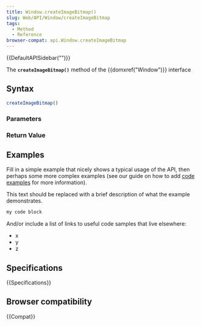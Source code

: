 ```yaml
---
title: Window.createImageBitmap()
slug: Web/API/Window/createImageBitmap
tags:
  - Method
  - Reference
browser-compat: api.Window.createImageBitmap
---
```

{{DefaultAPISidebar("")}}

The **`createImageBitmap()`** method of the {{domxref("Window")}} interface 

## Syntax

```js
createImageBitmap()
```

### Parameters



### Return Value



## Examples

Fill in a simple example that nicely shows a typical usage of the API, then perhaps some more complex examples (see our guide on how to add [code examples](/en-US/docs/MDN/Contribute/Structures/Code_examples) for more information).

This text should be replaced with a brief description of what the example demonstrates.

```js
my code block
```

And/or include a list of links to useful code samples that live elsewhere:

*   x
*   y
*   z

## Specifications

{{Specifications}}

## Browser compatibility

{{Compat}}

